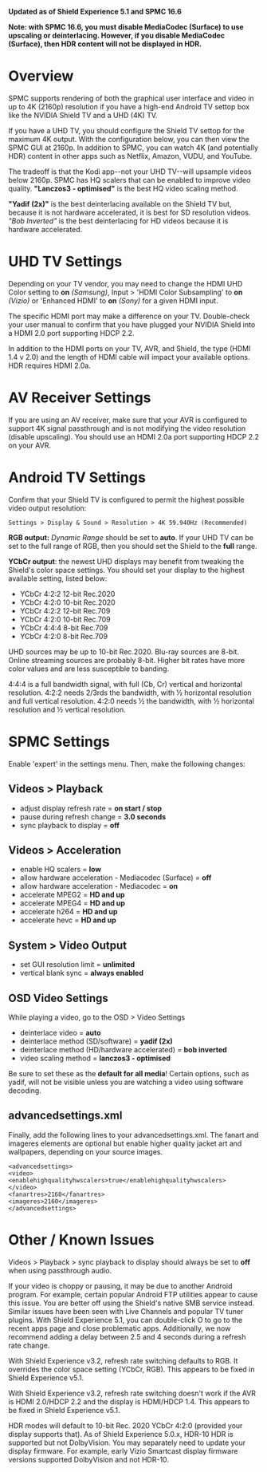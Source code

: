 **Updated as of Shield Experience 5.1 and SPMC 16.6** 

**Note: with SPMC 16.6, you must disable MediaCodec (Surface) to use upscaling or deinterlacing. However, if you disable MediaCodec (Surface), then HDR content will not be displayed in HDR.**

# Overview
SPMC supports rendering of both the graphical user interface and video in up to 4K (2160p) resolution if you have a high-end Android TV settop box like the NVIDIA Shield TV and a UHD (4K) TV. 

If you have a UHD TV, you should configure the Shield TV settop for the maximum 4K output. With the configuration below, you can then view the SPMC GUI at 2160p. In addition to SPMC, you can watch 4K (and potentially HDR) content in other apps such as Netflix, Amazon, VUDU, and YouTube. 

The tradeoff is that the Kodi app--not your UHD TV--will upsample videos below 2160p. SPMC has HQ scalers that can be enabled to improve video quality. **"Lanczos3 - optimised"** is the best HQ video scaling method. 

**"Yadif (2x)"** is the best deinterlacing available on the Shield TV but, because it is not hardware accelerated, it is best for SD resolution videos. _"Bob Inverted"_ is the best deinterlacing for HD videos because it is hardware accelerated.


# UHD TV Settings
Depending on your TV vendor, you may need to change the HDMI UHD Color setting to **on** _(Samsung)_, Input > 'HDMI Color Subsampling' to **on** _(Vizio)_ or 'Enhanced HDMI' to **on** _(Sony)_ for a given HDMI input.

The specific HDMI port may make a difference on your TV. Double-check your user manual to confirm that you have plugged your NVIDIA Shield into a HDMI 2.0 port supporting HDCP 2.2. 

In addition to the HDMI ports on your TV, AVR, and Shield, the type (HDMI 1.4 v 2.0) and the length of HDMI cable will impact your available options. HDR requires HDMI 2.0a.

# AV Receiver Settings
If you are using an AV receiver, make sure that your AVR is configured to support 4K signal passthrough and is not modifying the video resolution (disable upscaling). You should use an HDMI 2.0a port supporting HDCP 2.2 on your AVR.


# Android TV Settings
Confirm that your Shield TV is configured to permit the highest possible video output resolution:
```
Settings > Display & Sound > Resolution > 4K 59.940Hz (Recommended)
```

**RGB output:** *Dynamic Range* should be set to **auto**. If your UHD TV can be set to the full range of RGB, then you should set the Shield to the **full** range. 

**YCbCr output**: the newest UHD displays may benefit from tweaking the Shield's color space settings. You should set your display to the highest available setting, listed below:

* YCbCr 4:2:2 12-bit Rec.2020
* YCbCr 4:2:0 10-bit Rec.2020
* YCbCr 4:2:2 12-bit Rec.709
* YCbCr 4:2:0 10-bit Rec.709
* YCbCr 4:4:4 8-bit Rec.709
* YCbCr 4:2:0 8-bit Rec.709

UHD sources may be up to 10-bit Rec.2020. Blu-ray sources are 8-bit. Online streaming sources are probably 8-bit. Higher bit rates have more color values and are less susceptible to banding. 

4:4:4 is a full bandwidth signal, with full (Cb, Cr) vertical and horizontal resolution. 4:2:2 needs 2/3rds the bandwidth, with ½ horizontal resolution and full vertical resolution. 4:2:0 needs ½ the bandwidth, with ½ horizontal resolution and
½ vertical resolution. 


# SPMC Settings
Enable 'expert' in the settings menu. Then, make the following changes:

## Videos > Playback
* adjust display refresh rate = **on start / stop**
* pause during refresh change = **3.0 seconds**
* sync playback to display = **off**

## Videos > Acceleration
* enable HQ scalers = **low**
* allow hardware acceleration - Mediacodec (Surface) = **off**
* allow hardware acceleration - Mediacodec = **on**
* accelerate MPEG2 = **HD and up**
* accelerate MPEG4 = **HD and up**
* accelerate h264 = **HD and up**
* accelerate hevc = **HD and up**

## System > Video Output
* set GUI resolution limit = **unlimited**
* vertical blank sync = **always enabled**

## OSD Video Settings
While playing a video, go to the OSD > Video Settings
* deinterlace video = **auto**
* deinterlace method (SD/software) = **yadif (2x)**
* deinterlace method (HD/hardware accelerated) = **bob inverted**
* video scaling method = **lanczos3 - optimised**

Be sure to set these as the **default for all media**! Certain options, such as yadif, will not be visible unless you are watching a video using software decoding.

## advancedsettings.xml
Finally, add the following lines to your advancedsettings.xml. The fanart and imageres elements are optional but enable higher quality jacket art and wallpapers, depending on your source images.

```
<advancedsettings>
<video>
<enablehighqualityhwscalers>true</enablehighqualityhwscalers>
</video>
<fanartres>2160</fanartres>
<imageres>2160</imageres>
</advancedsettings>

```


# Other / Known Issues
Videos > Playback > sync playback to display should always be set to **off** when using passthrough audio.

If your video is choppy or pausing, it may be due to another Android program. For example, certain popular Android FTP utilities appear to cause this issue. You are better off using the Shield's native SMB service instead. Similar issues have been seen with Live Channels and popular TV tuner plugins. With Shield Experience 5.1, you can double-click O to go to the recent apps page and close problematic apps. Additionally, we now recommend adding a delay between 2.5 and 4 seconds during a refresh rate change.  

With Shield Experience v3.2, refresh rate switching defaults to RGB. It overrides the color space setting (YCbCr, RGB). This appears to be fixed in Shield Experience v5.1.

With Shield Experience v3.2, refresh rate switching doesn't work if the AVR is HDMI 2.0/HDCP 2.2 and the display is HDMI/HDCP 1.4. This appears to be fixed in Shield Experience v5.1.

HDR modes will default to 10-bit Rec. 2020 YCbCr 4:2:0 (provided your display supports that). As of Shield Experience 5.0.x, HDR-10 HDR is supported but not DolbyVision. You may separately need to update your display firmware. For example, early Vizio Smartcast display firmware versions supported DolbyVision and not HDR-10.